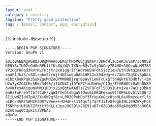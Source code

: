 ```yaml
---
layout: post
category : security
tagline: "Pretty good protection"
tags : [email, contact, pgp, encryption]
---
```

{% include JB/setup %}

    -----BEGIN PGP SIGNATURE-----
    Version: GnuPG v1
    
    iQIcBAEBAgAGBQJU9gMNAAoJEKqThNbM6Gjg8AwP/3DNdHlau5eK3ulmP/JoN05B
    KE0Y8cTU02cGd0nRPb1lYUs8A/WZcTXNze6Qv7x5jGWCoy7B4HO+3QQcwNcMM78S
    VP2OgYHFqd3RVrKLfntjtr2x01ggriTjWdrmN5HF0tSjez1eH7Lth1NtqImYKOtY
    smAPlJkxS/c8OlrubmS/rWjf4NCswqu0Ab1HRl2vz94zNg+dc7XdcT8q5Cv8pNok
    wibbX8uKPqk3SuHZguMdZeQPMM8RBjrqrBpWyTiemTcCkgTthWQkt6TDdUfVj+3m
    U2w7yKZCACHzSRw/3496/jIACN4Cj19YoPClxUSmHo/C1Oy/TfGRW0Ci0aKh8kX9
    ovXKfxxAKiguNXMN31R0jx2SsQgtwAAdTsIZVFBFgTl5D3sIGtvive+7WCHs3bKd
    enHzfwFrehYtbTtCdF/vqW1YVehtdbguVtOuu6LOKOFekws9ffOP6LQvAlV2Q6rJ
    SIiLwNZIdd7pO/ZX+OW2qf8c+LPRZQPvhDoY3TrkpXuOcxHtoHL8sXRmzcerflfb
    uLRc/4kR7SWH2FZQRTv9ee+++UH4F+s114qnfj7qrFJiIvDfwgb1HLi69ZWkyPcE
    T5NhRs+UfSbTZfXjtY5KLLzJyoJUO59lx26E9juBT+OZG3dcd65qA9qBM53nD66A
    G2n0awqOCdpkitzVPEA5
    =QvCw
    -----END PGP SIGNATURE-----
